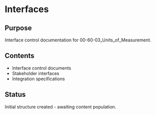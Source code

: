 # Interfaces

## Purpose
Interface control documentation for 00-60-03_Units_of_Measurement.

## Contents
- Interface control documents
- Stakeholder interfaces
- Integration specifications

## Status
Initial structure created - awaiting content population.
